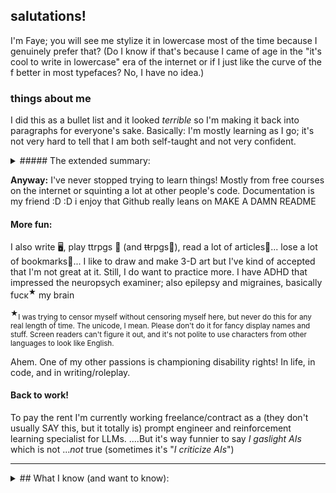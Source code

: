 ## salutations!

I'm Faye; you will see me stylize it in lowercase most of the time because I genuinely prefer that? (Do I know if that's because I came of age in the "it's cool to write in lowercase" era of the internet or if I just like the curve of the f better in most typefaces? No, I have no idea.) 

### things about me 
I did this as a bullet list and it looked *terrible* so I'm making it back into paragraphs for everyone's sake. 
Basically: I'm mostly learning as I go; it's not very hard to tell that I am both self-taught and not very confident. 

<details><summary>##### The extended summary:</summary> 
I figured out from a few specific projects and an internship, after nearly an entire English major, that I really loved graphic and web design. What you'd call UI or frontend now, but at the time *mumblemumbleaughts* required knowing allll the things. 

I tried, not very successfully, to take a course in web design to 180 that problem. I was neither in a good place at 20 and feeling lost, or the most motivated to do it while also finishing school; it **did not** get me a fantastic new frontend freelancing career. It **did** get me some useful skills and a "free" iMac which lasted like a decade and honestly, worth it. (Esp bc it was right before they came out with the totally un-upgradable BS they have now. I have since fully transitioned back to Windows, and also, worth it. Or rather, I kinda hate Microsoft too, but building your own PC is way superior to whatever the hell you can do with Apple's planned obsolescence, and they know it's the operating system and apps people want, so they make dual booting a pain in the ass. /rant) 
</details>

**Anyway:** I've never stopped trying to learn things! Mostly from free courses on the internet or squinting a lot at other people's code. Documentation is my friend :D :D i enjoy that Github really leans on MAKE A DAMN README

#### More fun: 
I also write 🖥, play ttrpgs 🎲 (and ~~tt~~rpgs📄), read a lot of articles📰... lose a lot of bookmarks📌...
I like to draw and make 3-D art but I've kind of accepted that I'm not great at it. Still, I do want to practice more.
I have ADHD that impressed the neuropsych examiner; also epilepsy and migraines, basically fυсκ<sup>★</sup> my brain

<sup>★</sup><small>I was trying to censor myself without censoring myself here, but never do this for any real length of time.
The unicode, I mean. Please don't do it for fancy display names and stuff. Screen readers can't figure it out, and it's not polite to use characters from other languages to look like English.</small>

Ahem. One of my other passions is championing disability rights! In life, in code, and in writing/roleplay. 

#### Back to work! 
To pay the rent I'm currently working freelance/contract as a (they don't usually SAY this, but it totally is) prompt engineer and reinforcement learning specialist for LLMs. 
....But it's way funnier to say *I gaslight AIs* which is not ...*not* true (sometimes it's "*I criticize AIs*")      

--- 

<details><summary>## What I know (and want to know):</summary> 
### languages
#### markups
- Markdown ✔ (esp the Obsidian flavor, but I work with it too, so)
- HTML and XHTML: ✔
	- legitimate question: does anyone even *use* XHTML? I remember when I was first learning web design in *mumblemumbleaughts* the course instructor was very *this is the future* yeah nah 
- Wikitext of various flavors ✔ 
- CSS ❓
	- let's call this "four years of high school spanish" fluency: can read, can write \[make adjustments], speaking \[eg writing from scratch] ... not so much
	- I'm currently trying to learn this more fluently 
- JSON ⁉
  - I can and have edited a JSON file, situationally, without screwing it up??? i think this is the "where's the bathroom/i speak english" immersion level

#### programming
- SQL ✔ just basics, but i have a shiny certificate and all that
	- my household got into an es-cue-ell vs sequel argument (I say S Q L) before I even knew that was a thing and then we hit Wikipedia
	- I enjoy the reason it's historically referred to as "Sequel". I still say SQL.   
		- So how do *you* say it?
- Python 📚 currently learning
- nothing else well. JavaScript's my next one.
	- Tho technically since I'm using the Obsidian Dataview plugin, and some others, I'm getting a crashcourse in Javascript here and there    
	- (and also DQL and whatever other -QLs people choose to use; plus some Handlebar/Moustache/etc.
		- SQL made adapting to queries pretty easy: do recommend)

#### uh, spoken?
- in which I'm being silly 
- ASL 📚 currently learning and would love love love anyone to sign with! 
- English ✔ born into this bizarre language
- Spanish ❓ in the exact way mentioned above
	- somehow, I managed to translate *Don Quixote* into English in HS but can't have a fluent conversation?!
	- I can eavesdrop pretty accurately though so maybe it's just confidence
- French ❓ more recently studied and therefore slightly better pronounced, but with a smaller vocabulary
	- I would really like to master French tbh 
- German ❌
	- ...tbf I have a great grasp on the *theory* of German, but I doubt I could remember much.
		- if you are seriously depressed, have weirdly escalating epilepsy, and undiagnosed (not that I ...knew) ADHD: take a year off
- not a spoken language but I'm also learning Morse Code! for funsies! will probably *never* master that one
- I can read music fluently?? 
</details>
